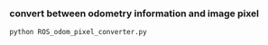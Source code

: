 ### convert between odometry information and image pixel

```
python ROS_odom_pixel_converter.py
```